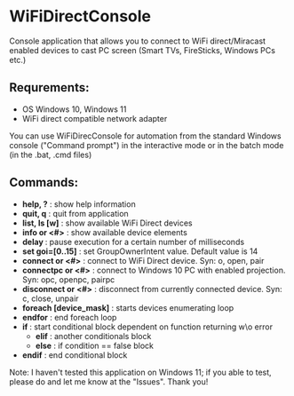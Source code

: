 # WiFiDirectConsole
Console application that allows you to connect to WiFi direct/Miracast enabled devices to cast PC screen (Smart TVs, FireSticks, Windows PCs etc.)

## Requrements:
- OS Windows 10, Windows 11
- WiFi direct compatible network adapter

You can use WiFiDirecConsole for automation from the standard Windows console ("Command prompt") in the interactive mode or in the batch mode (in the .bat, .cmd files)

## Commands:
  - **help, ?**                       : show help information
  - **quit, q**                       : quit from application
  - **list, ls [w]**                  : show available WiFi Direct devices
  - **info <name> or <#>**            : show available device elements
  - **delay <msec>**                  : pause execution for a certain number of milliseconds
  - **set goi=[0..15]**               : set GroupOwnerIntent value. Default value is 14
  - **connect <name> or <#>**         : connect to WiFi Direct device. Syn: o, open, pair
  - **connectpc <name> or <#>**       : connect to Windows 10 PC with enabled projection. Syn: opc, openpc, pairpc
  - **disconnect <name> or <#>**      : disconnect from currently connected device. Syn: c, close, unpair
  - **foreach [device_mask]**         : starts devices enumerating loop
  - **endfor**                        : end foreach loop
  - **if <cmd> <params>**             : start conditional block dependent on function returning w\o error
    - **elif**                        : another conditionals block
    - **else**                        : if condition == false block
  - **endif**                         : end conditional block

Note: I haven't tested this application on Windows 11; if you able to test, please do and let me know at the "Issues". Thank you!
